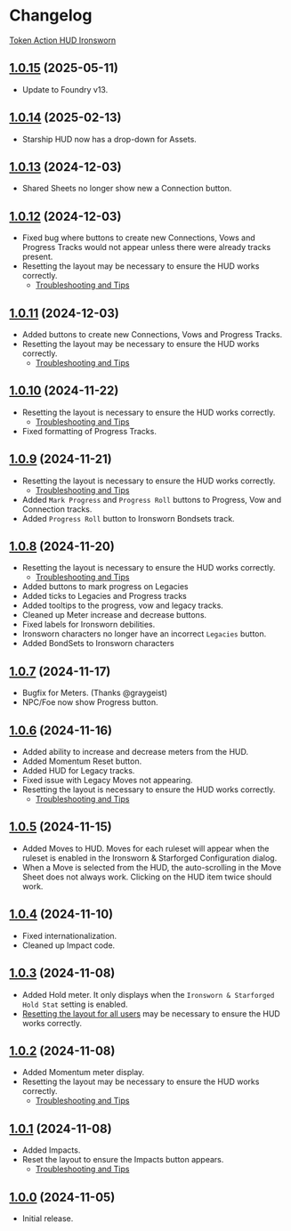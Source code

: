 # Changelog

[Token Action HUD Ironsworn](https://foundryvtt.com/packages/token-action-hud-ironsworn)

## [1.0.15](https://github.com/jendave/token-note-hover/blob/main/CHANGELOG.md) (2025-05-11)

* Update to Foundry v13.

## [1.0.14](https://github.com/jendave/token-note-hover/blob/main/CHANGELOG.md) (2025-02-13)

* Starship HUD now has a drop-down for Assets.

## [1.0.13](https://github.com/jendave/token-note-hover/blob/main/CHANGELOG.md) (2024-12-03)

* Shared Sheets no longer show new a Connection button.

## [1.0.12](https://github.com/jendave/token-note-hover/blob/main/CHANGELOG.md) (2024-12-03)

* Fixed bug where buttons to create new Connections, Vows and Progress Tracks would not appear unless there were already tracks present.
* Resetting the layout may be necessary to ensure the HUD works correctly.
  * [Troubleshooting and Tips](https://github.com/jendave/token-action-hud-ironsworn?tab=readme-ov-file#troubleshooting-and-tips)

## [1.0.11](https://github.com/jendave/token-note-hover/blob/main/CHANGELOG.md) (2024-12-03)

* Added buttons to create new Connections, Vows and Progress Tracks.
* Resetting the layout may be necessary to ensure the HUD works correctly.
  * [Troubleshooting and Tips](https://github.com/jendave/token-action-hud-ironsworn?tab=readme-ov-file#troubleshooting-and-tips)

## [1.0.10](https://github.com/jendave/token-note-hover/blob/main/CHANGELOG.md) (2024-11-22)

* Resetting the layout is necessary to ensure the HUD works correctly.
  * [Troubleshooting and Tips](https://github.com/jendave/token-action-hud-ironsworn?tab=readme-ov-file#troubleshooting-and-tips)
* Fixed formatting of Progress Tracks.

## [1.0.9](https://github.com/jendave/token-note-hover/blob/main/CHANGELOG.md) (2024-11-21)

* Resetting the layout is necessary to ensure the HUD works correctly.
  * [Troubleshooting and Tips](https://github.com/jendave/token-action-hud-ironsworn?tab=readme-ov-file#troubleshooting-and-tips)
* Added `Mark Progress` and `Progress Roll` buttons to Progress, Vow and Connection tracks.
* Added `Progress Roll` button to Ironsworn Bondsets track.

## [1.0.8](https://github.com/jendave/token-note-hover/blob/main/CHANGELOG.md) (2024-11-20)

* Resetting the layout is necessary to ensure the HUD works correctly.
  * [Troubleshooting and Tips](https://github.com/jendave/token-action-hud-ironsworn?tab=readme-ov-file#troubleshooting-and-tips)
* Added buttons to mark progress on Legacies
* Added ticks to Legacies and Progress tracks
* Added tooltips to the progress, vow and legacy tracks.
* Cleaned up Meter increase and decrease buttons.
* Fixed labels for Ironsworn debilities.
* Ironsworn characters no longer have an incorrect `Legacies` button.
* Added BondSets to Ironsworn characters

## [1.0.7](https://github.com/jendave/token-note-hover/blob/main/CHANGELOG.md) (2024-11-17)

* Bugfix for Meters. (Thanks @graygeist)
* NPC/Foe now show Progress button.

## [1.0.6](https://github.com/jendave/token-note-hover/blob/main/CHANGELOG.md) (2024-11-16)

* Added ability to increase and decrease meters from the HUD.
* Added Momentum Reset button.
* Added HUD for Legacy tracks.
* Fixed issue with Legacy Moves not appearing.
* Resetting the layout is necessary to ensure the HUD works correctly.
  * [Troubleshooting and Tips](https://github.com/jendave/token-action-hud-ironsworn?tab=readme-ov-file#troubleshooting-and-tips)

## [1.0.5](https://github.com/jendave/token-note-hover/blob/main/CHANGELOG.md) (2024-11-15)

* Added Moves to HUD. Moves for each ruleset will appear when the ruleset is enabled in the Ironsworn & Starforged Configuration dialog.
* When a Move is selected from the HUD, the auto-scrolling in the Move Sheet does not always work. Clicking on the HUD item twice should work.

## [1.0.4](https://github.com/jendave/token-note-hover/blob/main/CHANGELOG.md) (2024-11-10)

* Fixed internationalization.
* Cleaned up Impact code.

## [1.0.3](https://github.com/jendave/token-note-hover/blob/main/CHANGELOG.md) (2024-11-08)

* Added Hold meter. It only displays when the `Ironsworn & Starforged` `Hold Stat` setting is enabled.
* [Resetting the layout for all users](https://github.com/jendave/token-action-hud-ironsworn?tab=readme-ov-file#troubleshooting-and-tips) may be necessary to ensure the HUD works correctly.

## [1.0.2](https://github.com/jendave/token-note-hover/blob/main/CHANGELOG.md) (2024-11-08)

* Added Momentum meter display.
* Resetting the layout may be necessary to ensure the HUD works correctly.
  * [Troubleshooting and Tips](https://github.com/jendave/token-action-hud-ironsworn?tab=readme-ov-file#troubleshooting-and-tips)

## [1.0.1](https://github.com/jendave/token-note-hover/blob/main/CHANGELOG.md) (2024-11-08)

* Added Impacts.
* Reset the layout to ensure the Impacts button appears.
  * [Troubleshooting and Tips](https://github.com/jendave/token-action-hud-ironsworn?tab=readme-ov-file#troubleshooting-and-tips)

## [1.0.0](https://github.com/jendave/token-note-hover/blob/main/CHANGELOG.md) (2024-11-05)

* Initial release.
